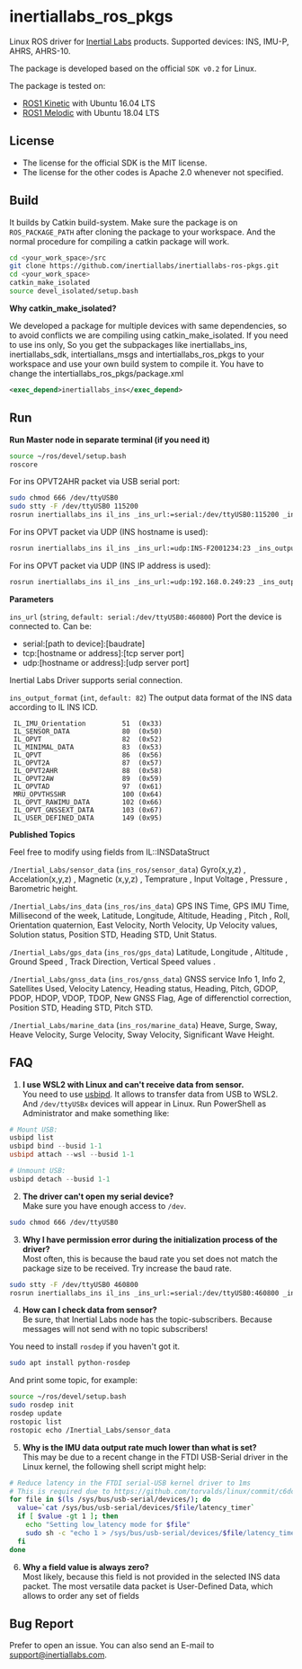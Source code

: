 # inertiallabs_ros_pkgs
Linux ROS driver for [Inertial Labs](https://inertiallabs.com/) products.
Supported devices: INS, IMU-P, AHRS, AHRS-10.

The package is developed based on the official `SDK v0.2` for Linux.

The package is tested on:
- [ROS1 Kinetic](https://wiki.ros.org/kinetic/Installation/Ubuntu) with Ubuntu 16.04 LTS
- [ROS1 Melodic](https://wiki.ros.org/melodic/Installation/Ubuntu) with Ubuntu 18.04 LTS

## License
* The license for the official SDK is the MIT license.
* The license for the other codes is Apache 2.0 whenever not specified.

## Build
It builds by Catkin build-system.
Make sure the package is on `ROS_PACKAGE_PATH` after cloning the package to your workspace. And the normal procedure for compiling a catkin package will work.

```bash
cd <your_work_space>/src
git clone https://github.com/inertiallabs/inertiallabs-ros-pkgs.git
cd <your_work_space>
catkin_make_isolated
source devel_isolated/setup.bash
```

**Why catkin_make_isolated?**

We developed a package for multiple devices with same dependencies, so to avoid conflicts we are compiling using catkin_make_isolated.
If you need to use ins only, So you get the subpackages like inertiallabs_ins, inertiallabs_sdk, intertiallans_msgs and intertiallabs_ros_pkgs to your workspace and use your own build system to compile it.
You have to change the intertiallabs_ros_pkgs/package.xml

```xml
<exec_depend>inertiallabs_ins</exec_depend>
```

## Run

**Run Master node in separate terminal (if you need it)**
```bash
source ~/ros/devel/setup.bash
roscore
```

For ins OPVT2AHR packet via USB serial port:
```bash
sudo chmod 666 /dev/ttyUSB0
sudo stty -F /dev/ttyUSB0 115200
rosrun inertiallabs_ins il_ins _ins_url:=serial:/dev/ttyUSB0:115200 _ins_output_format:=51
```
For ins OPVT packet via UDP (INS hostname is used):
```bash
rosrun inertiallabs_ins il_ins _ins_url:=udp:INS-F2001234:23 _ins_output_format:=82
```
For ins OPVT packet via UDP (INS IP address is used):
```bash
rosrun inertiallabs_ins il_ins _ins_url:=udp:192.168.0.249:23 _ins_output_format:=82
```

**Parameters**

`ins_url` (`string`, `default: serial:/dev/ttyUSB0:460800`)
Port the device is connected to. Can be:
- serial:[path to device]:[baudrate]
- tcp:[hostname or address]:[tcp server port]
- udp:[hostname or address]:[udp server port]

Inertial Labs Driver supports serial connection.

`ins_output_format` (`int`, `default: 82`)
The output data format of the INS data according to IL INS ICD.
```
 IL_IMU_Orientation         51  (0x33)
 IL_SENSOR_DATA             80  (0x50)
 IL_OPVT                    82  (0x52)
 IL_MINIMAL_DATA            83  (0x53)
 IL_QPVT                    86  (0x56)
 IL_OPVT2A                  87  (0x57)
 IL_OPVT2AHR                88  (0x58)
 IL_OPVT2AW                 89  (0x59)
 IL_OPVTAD                  97  (0x61)
 MRU_OPVTHSSHR              100 (0x64)
 IL_OPVT_RAWIMU_DATA        102 (0x66)
 IL_OPVT_GNSSEXT_DATA       103 (0x67)
 IL_USER_DEFINED_DATA       149 (0x95)
```

**Published Topics**

Feel free to modify using fields from IL::INSDataStruct

`/Inertial_Labs/sensor_data` (`ins_ros/sensor_data`)
Gyro(x,y,z) , Accelation(x,y,z) , Magnetic (x,y,z) , Temprature , Input Voltage , Pressure , Barometric height.

`/Inertial_Labs/ins_data` (`ins_ros/ins_data`)
GPS INS Time, GPS IMU Time, Millisecond of the week, Latitude, Longitude, Altitude, Heading , Pitch , Roll, Orientation quaternion, East Velocity, North Velocity, Up Velocity values, Solution status, Position STD, Heading STD, Unit Status.

`/Inertial_Labs/gps_data` (`ins_ros/gps_data`)
Latitude, Longitude , Altitude , Ground Speed , Track Direction,  Vertical Speed values .

`/Inertial_Labs/gnss_data` (`ins_ros/gnss_data`)
GNSS service Info 1, Info 2, Satellites Used, Velocity Latency, Heading status, Heading, Pitch, GDOP, PDOP, HDOP, VDOP, TDOP, New GNSS Flag, Age of differenctiol correction, Position STD, Heading STD, Pitch STD.

`/Inertial_Labs/marine_data` (`ins_ros/marine_data`)
Heave, Surge, Sway, Heave Velocity, Surge Velocity, Sway Velocity, Significant Wave Height.


## FAQ
1. **I use WSL2 with Linux and can't receive data from sensor.**\
You need to use [usbipd](https://learn.microsoft.com/en-us/windows/wsl/connect-usb#install-the-usbipd-win-project). It allows to transfer data from USB to WSL2. And `/dev/ttyUSBx` devices will appear in Linux.
Run PowerShell as Administrator and make something like:
```powershell
# Mount USB:
usbipd list
usbipd bind --busid 1-1
usbipd attach --wsl --busid 1-1

# Unmount USB:
usbipd detach --busid 1-1
```

2. **The driver can't open my serial device?**\
Make sure you have enough access to `/dev`.
```bash
sudo chmod 666 /dev/ttyUSB0
```

3. **Why I have permission error during the initialization process of the driver?**\
Most often, this is because the baud rate you set does not match the package size to be received. Try increase the baud rate.
```bash
sudo stty -F /dev/ttyUSB0 460800
rosrun inertiallabs_ins il_ins _ins_url:=serial:/dev/ttyUSB0:460800 _ins_output_format:=88
```

4. **How can I check data from sensor?**\
Be sure, that Inertial Labs node has the topic-subscribers. Because messages will not send with no topic subscribers!

You need to install `rosdep` if you haven't got it.
```bash
sudo apt install python-rosdep
```

  And print some topic, for example:
```bash
source ~/ros/devel/setup.bash
sudo rosdep init
rosdep update
rostopic list
rostopic echo /Inertial_Labs/sensor_data
```

5. **Why is the IMU data output rate much lower than what is set?**\
This may be due to a recent change in the FTDI USB-Serial driver in the Linux kernel, the following shell script might help:
```bash
# Reduce latency in the FTDI serial-USB kernel driver to 1ms
# This is required due to https://github.com/torvalds/linux/commit/c6dce262
for file in $(ls /sys/bus/usb-serial/devices/); do
  value=`cat /sys/bus/usb-serial/devices/$file/latency_timer`
  if [ $value -gt 1 ]; then
    echo "Setting low_latency mode for $file"
    sudo sh -c "echo 1 > /sys/bus/usb-serial/devices/$file/latency_timer"
  fi
done
```

6. **Why a field value is always zero?**\
Most likely, because this field is not provided in the selected INS data packet. The most versatile data packet is User-Defined Data, which allows to order any set of fields

## Bug Report
Prefer to open an issue. You can also send an E-mail to support@inertiallabs.com.
